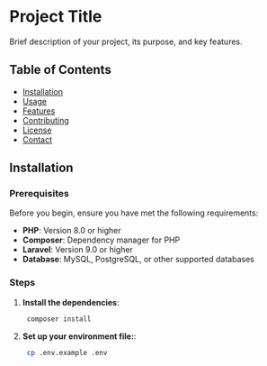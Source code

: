# Project Title

Brief description of your project, its purpose, and key features.

## Table of Contents

- [Installation](#installation)
- [Usage](#usage)
- [Features](#features)
- [Contributing](#contributing)
- [License](#license)
- [Contact](#contact)

## Installation

### Prerequisites

Before you begin, ensure you have met the following requirements:

- **PHP**: Version 8.0 or higher
- **Composer**: Dependency manager for PHP
- **Laravel**: Version 9.0 or higher
- **Database**: MySQL, PostgreSQL, or other supported databases

### Steps

1. **Install the dependencies**:
   ```bash
    composer install
2. **Set up your environment file:**:
   ```bash
    cp .env.example .env

